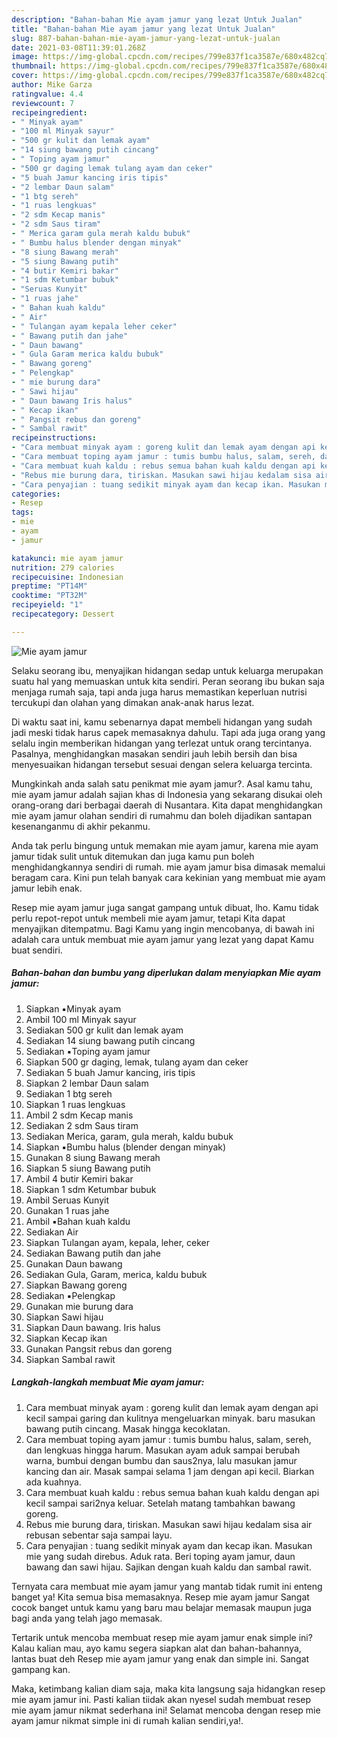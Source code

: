 ```yaml
---
description: "Bahan-bahan Mie ayam jamur yang lezat Untuk Jualan"
title: "Bahan-bahan Mie ayam jamur yang lezat Untuk Jualan"
slug: 887-bahan-bahan-mie-ayam-jamur-yang-lezat-untuk-jualan
date: 2021-03-08T11:39:01.268Z
image: https://img-global.cpcdn.com/recipes/799e837f1ca3587e/680x482cq70/mie-ayam-jamur-foto-resep-utama.jpg
thumbnail: https://img-global.cpcdn.com/recipes/799e837f1ca3587e/680x482cq70/mie-ayam-jamur-foto-resep-utama.jpg
cover: https://img-global.cpcdn.com/recipes/799e837f1ca3587e/680x482cq70/mie-ayam-jamur-foto-resep-utama.jpg
author: Mike Garza
ratingvalue: 4.4
reviewcount: 7
recipeingredient:
- " Minyak ayam"
- "100 ml Minyak sayur"
- "500 gr kulit dan lemak ayam"
- "14 siung bawang putih cincang"
- " Toping ayam jamur"
- "500 gr daging lemak tulang ayam dan ceker"
- "5 buah Jamur kancing iris tipis"
- "2 lembar Daun salam"
- "1 btg sereh"
- "1 ruas lengkuas"
- "2 sdm Kecap manis"
- "2 sdm Saus tiram"
- " Merica garam gula merah kaldu bubuk"
- " Bumbu halus blender dengan minyak"
- "8 siung Bawang merah"
- "5 siung Bawang putih"
- "4 butir Kemiri bakar"
- "1 sdm Ketumbar bubuk"
- "Seruas Kunyit"
- "1 ruas jahe"
- " Bahan kuah kaldu"
- " Air"
- " Tulangan ayam kepala leher ceker"
- " Bawang putih dan jahe"
- " Daun bawang"
- " Gula Garam merica kaldu bubuk"
- " Bawang goreng"
- " Pelengkap"
- " mie burung dara"
- " Sawi hijau"
- " Daun bawang Iris halus"
- " Kecap ikan"
- " Pangsit rebus dan goreng"
- " Sambal rawit"
recipeinstructions:
- "Cara membuat minyak ayam : goreng kulit dan lemak ayam dengan api kecil sampai garing dan kulitnya mengeluarkan minyak. baru masukan bawang putih cincang. Masak hingga kecoklatan."
- "Cara membuat toping ayam jamur : tumis bumbu halus, salam, sereh, dan lengkuas hingga harum. Masukan ayam aduk sampai berubah warna, bumbui dengan bumbu dan saus2nya, lalu masukan jamur kancing dan air. Masak sampai selama 1 jam dengan api kecil. Biarkan ada kuahnya."
- "Cara membuat kuah kaldu : rebus semua bahan kuah kaldu dengan api kecil sampai sari2nya keluar. Setelah matang tambahkan bawang goreng."
- "Rebus mie burung dara, tiriskan. Masukan sawi hijau kedalam sisa air rebusan sebentar saja sampai layu."
- "Cara penyajian : tuang sedikit minyak ayam dan kecap ikan. Masukan mie yang sudah direbus. Aduk rata. Beri toping ayam jamur, daun bawang dan sawi hijau. Sajikan dengan kuah kaldu dan sambal rawit."
categories:
- Resep
tags:
- mie
- ayam
- jamur

katakunci: mie ayam jamur 
nutrition: 279 calories
recipecuisine: Indonesian
preptime: "PT14M"
cooktime: "PT32M"
recipeyield: "1"
recipecategory: Dessert

---
```



![Mie ayam jamur](https://img-global.cpcdn.com/recipes/799e837f1ca3587e/680x482cq70/mie-ayam-jamur-foto-resep-utama.jpg)

Selaku seorang ibu, menyajikan hidangan sedap untuk keluarga merupakan suatu hal yang memuaskan untuk kita sendiri. Peran seorang ibu bukan saja menjaga rumah saja, tapi anda juga harus memastikan keperluan nutrisi tercukupi dan olahan yang dimakan anak-anak harus lezat.

Di waktu  saat ini, kamu sebenarnya dapat membeli hidangan yang sudah jadi meski tidak harus capek memasaknya dahulu. Tapi ada juga orang yang selalu ingin memberikan hidangan yang terlezat untuk orang tercintanya. Pasalnya, menghidangkan masakan sendiri jauh lebih bersih dan bisa menyesuaikan hidangan tersebut sesuai dengan selera keluarga tercinta. 



Mungkinkah anda salah satu penikmat mie ayam jamur?. Asal kamu tahu, mie ayam jamur adalah sajian khas di Indonesia yang sekarang disukai oleh orang-orang dari berbagai daerah di Nusantara. Kita dapat menghidangkan mie ayam jamur olahan sendiri di rumahmu dan boleh dijadikan santapan kesenanganmu di akhir pekanmu.

Anda tak perlu bingung untuk memakan mie ayam jamur, karena mie ayam jamur tidak sulit untuk ditemukan dan juga kamu pun boleh menghidangkannya sendiri di rumah. mie ayam jamur bisa dimasak memalui beragam cara. Kini pun telah banyak cara kekinian yang membuat mie ayam jamur lebih enak.

Resep mie ayam jamur juga sangat gampang untuk dibuat, lho. Kamu tidak perlu repot-repot untuk membeli mie ayam jamur, tetapi Kita dapat menyajikan ditempatmu. Bagi Kamu yang ingin mencobanya, di bawah ini adalah cara untuk membuat mie ayam jamur yang lezat yang dapat Kamu buat sendiri.

<!--inarticleads1-->

##### Bahan-bahan dan bumbu yang diperlukan dalam menyiapkan Mie ayam jamur:

1. Siapkan  ▪️Minyak ayam
1. Ambil 100 ml Minyak sayur
1. Sediakan 500 gr kulit dan lemak ayam
1. Sediakan 14 siung bawang putih cincang
1. Sediakan  ▪️Toping ayam jamur
1. Siapkan 500 gr daging, lemak, tulang ayam dan ceker
1. Sediakan 5 buah Jamur kancing, iris tipis
1. Siapkan 2 lembar Daun salam
1. Sediakan 1 btg sereh
1. Siapkan 1 ruas lengkuas
1. Ambil 2 sdm Kecap manis
1. Sediakan 2 sdm Saus tiram
1. Sediakan  Merica, garam, gula merah, kaldu bubuk
1. Siapkan  ▪️Bumbu halus (blender dengan minyak)
1. Gunakan 8 siung Bawang merah
1. Siapkan 5 siung Bawang putih
1. Ambil 4 butir Kemiri bakar
1. Siapkan 1 sdm Ketumbar bubuk
1. Ambil Seruas Kunyit
1. Gunakan 1 ruas jahe
1. Ambil  ▪️Bahan kuah kaldu
1. Sediakan  Air
1. Siapkan  Tulangan ayam, kepala, leher, ceker
1. Sediakan  Bawang putih dan jahe
1. Gunakan  Daun bawang
1. Sediakan  Gula, Garam, merica, kaldu bubuk
1. Siapkan  Bawang goreng
1. Sediakan  ▪️Pelengkap
1. Gunakan  mie burung dara
1. Siapkan  Sawi hijau
1. Siapkan  Daun bawang. Iris halus
1. Siapkan  Kecap ikan
1. Gunakan  Pangsit rebus dan goreng
1. Siapkan  Sambal rawit




<!--inarticleads2-->

##### Langkah-langkah membuat Mie ayam jamur:

1. Cara membuat minyak ayam : goreng kulit dan lemak ayam dengan api kecil sampai garing dan kulitnya mengeluarkan minyak. baru masukan bawang putih cincang. Masak hingga kecoklatan.
1. Cara membuat toping ayam jamur : tumis bumbu halus, salam, sereh, dan lengkuas hingga harum. Masukan ayam aduk sampai berubah warna, bumbui dengan bumbu dan saus2nya, lalu masukan jamur kancing dan air. Masak sampai selama 1 jam dengan api kecil. Biarkan ada kuahnya.
1. Cara membuat kuah kaldu : rebus semua bahan kuah kaldu dengan api kecil sampai sari2nya keluar. Setelah matang tambahkan bawang goreng.
1. Rebus mie burung dara, tiriskan. Masukan sawi hijau kedalam sisa air rebusan sebentar saja sampai layu.
1. Cara penyajian : tuang sedikit minyak ayam dan kecap ikan. Masukan mie yang sudah direbus. Aduk rata. Beri toping ayam jamur, daun bawang dan sawi hijau. Sajikan dengan kuah kaldu dan sambal rawit.




Ternyata cara membuat mie ayam jamur yang mantab tidak rumit ini enteng banget ya! Kita semua bisa memasaknya. Resep mie ayam jamur Sangat cocok banget untuk kamu yang baru mau belajar memasak maupun juga bagi anda yang telah jago memasak.

Tertarik untuk mencoba membuat resep mie ayam jamur enak simple ini? Kalau kalian mau, ayo kamu segera siapkan alat dan bahan-bahannya, lantas buat deh Resep mie ayam jamur yang enak dan simple ini. Sangat gampang kan. 

Maka, ketimbang kalian diam saja, maka kita langsung saja hidangkan resep mie ayam jamur ini. Pasti kalian tiidak akan nyesel sudah membuat resep mie ayam jamur nikmat sederhana ini! Selamat mencoba dengan resep mie ayam jamur nikmat simple ini di rumah kalian sendiri,ya!.

